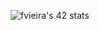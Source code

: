 
![fvieira's 42 stats](https://badge42.vercel.app/api/v2/clc0k1dka00060fmdj743ugtz/stats?cursusId=21&coalitionId=236)
<!--
**Xyckens/Xyckens** is a ✨ _special_ ✨ repository because its `README.md` (this file) appears on your GitHub profile.

Here are some ideas to get you started:

- 🔭 I’m currently working on ...
- 🌱 I’m currently learning ...
- 👯 I’m looking to collaborate on ...
- 🤔 I’m looking for help with ...
- 💬 Ask me about ...
- 📫 How to reach me: ...
- 😄 Pronouns: ...
- ⚡ Fun fact: ...
-->
